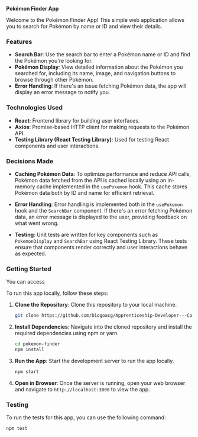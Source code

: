 **Pokémon Finder App**

Welcome to the Pokémon Finder App! This simple web application allows you to search for Pokémon by name or ID and view their details.

### Features

- **Search Bar**: Use the search bar to enter a Pokémon name or ID and find the Pokémon you're looking for.
- **Pokémon Display**: View detailed information about the Pokémon you searched for, including its name, image, and navigation buttons to browse through other Pokémon.
- **Error Handling**: If there's an issue fetching Pokémon data, the app will display an error message to notify you.

### Technologies Used

- **React**: Frontend library for building user interfaces.
- **Axios**: Promise-based HTTP client for making requests to the Pokémon API.
- **Testing Library (React Testing Library)**: Used for testing React components and user interactions.

### Decisions Made

- **Caching Pokémon Data**: To optimize performance and reduce API calls, Pokémon data fetched from the API is cached locally using an in-memory cache implemented in the `usePokemon` hook. This cache stores Pokémon data both by ID and name for efficient retrieval.
- **Error Handling**: Error handling is implemented both in the `usePokemon` hook and the `SearchBar` component. If there's an error fetching Pokémon data, an error message is displayed to the user, providing feedback on what went wrong.

- **Testing**: Unit tests are written for key components such as `PokemonDisplay` and `SearchBar` using React Testing Library. These tests ensure that components render correctly and user interactions behave as expected.

### Getting Started

You can access

To run this app locally, follow these steps:

1. **Clone the Repository**: Clone this repository to your local machine.

   ```bash
   git clone https://github.com/Diogoacg/Apprenticeship-Developer---Coding-Challenge
   ```

2. **Install Dependencies**: Navigate into the cloned repository and install the required dependencies using npm or yarn.

   ```bash
   cd pokemon-finder
   npm install
   ```

3. **Run the App**: Start the development server to run the app locally.

   ```bash
   npm start
   ```

4. **Open in Browser**: Once the server is running, open your web browser and navigate to `http://localhost:3000` to view the app.

### Testing

To run the tests for this app, you can use the following command:

```bash
npm test
```


